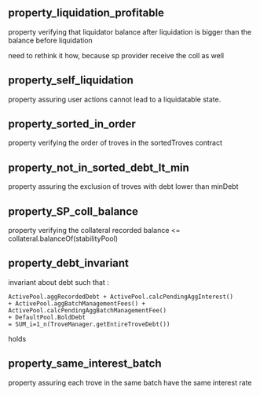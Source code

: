 ## property_liquidation_profitable

property verifying that liquidator balance after liquidation is bigger than the balance before liquidation 

need to rethink it how, because sp provider receive the coll as well


## property_self_liquidation

property assuring user actions cannot lead to a liquidatable state.

## property_sorted_in_order

property verifying the order of troves in the sortedTroves contract

## property_not_in_sorted_debt_lt_min

property assuring the exclusion of troves with debt lower than minDebt

## property_SP_coll_balance

property verifying the collateral recorded balance <= collateral.balanceOf(stabilityPool)

## property_debt_invariant

invariant about debt such that : 
```
ActivePool.aggRecordedDebt + ActivePool.calcPendingAggInterest()
+ ActivePool.aggBatchManagementFees() + ActivePool.calcPendingAggBatchManagementFee()
+ DefaultPool.BoldDebt
= SUM_i=1_n(TroveManager.getEntireTroveDebt())
```
holds 

## property_same_interest_batch

property assuring each trove in the same batch have the same interest rate

## 
